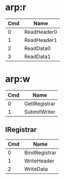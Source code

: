 # arp:r

| Cmd | Name        |
| --- | ----------- |
| 0   | ReadHeader0 |
| 1   | ReadHeader1 |
| 2   | ReadData0   |
| 3   | ReadData1   |

# arp:w

| Cmd | Name          |
| --- | ------------- |
| 0   | GetIRegistrar |
| 1   | SubmitWriter  |

## IRegistrar

| Cmd | Name          |
| --- | ------------- |
| 0   | BindRegistrar |
| 1   | WriteHeader   |
| 2   | WriteData     |
